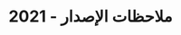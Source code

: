 ﻿---
title: ملاحظات الإصدار - 2021
type: docs
weight: 9
url: /ar/nodejs-java/release-notes/2021/
---
